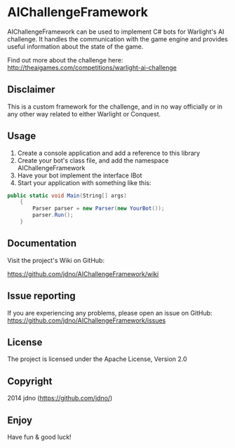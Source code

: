 ﻿# AIChallengeFramework

AIChallengeFramework can be used to implement C# bots for Warlight's AI
challenge. It handles the communication with the game engine and provides
useful information about the state of the game.

Find out more about the challenge here:
http://theaigames.com/competitions/warlight-ai-challenge

## Disclaimer

This is a custom framework for the challenge, and in no way officially or in
any other way related to either Warlight or Conquest.

## Usage

1. Create a console application and add a reference to this library
2. Create your bot's class file, and add the namespace AIChallengeFramework
3. Have your bot implement the interface IBot
4. Start your application with something like this:

````C#
public static void Main(String[] args)
    {
        Parser parser = new Parser(new YourBot());
        parser.Run();
    }
````

## Documentation

Visit the project's Wiki on GitHub:

https://github.com/jdno/AIChallengeFramework/wiki

## Issue reporting

If you are experiencing any problems, please open an issue on GitHub:
https://github.com/jdno/AIChallengeFramework/issues

## License

The project is licensed under the Apache License, Version 2.0

## Copyright

2014 jdno (https://github.com/jdno/)

## Enjoy

Have fun & good luck!